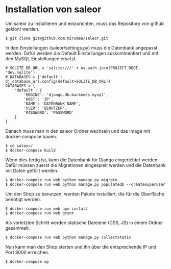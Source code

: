 # Installation von saleor

Um saleor zu installieren und einzurichten, muss das Repository von github geklont werden.

    $ git clone git@github.com:mirumee/saleor.git

In den Einstellungen (saleor/settings.py) muss die Datenbank angepasst werden. Dafür werden die Default Einstellungen auskommentiert und mit den MySQL Einstellungen ersetzt.

    # SQLITE_DB_URL = 'sqlite:///' + os.path.join(PROJECT_ROOT, 'dev.sqlite')
    # DATABASES = {'default': dj_database_url.config(default=SQLITE_DB_URL)}
    DATABASES = {
        'default': {
            'ENGINE': 'django.db.backends.mysql',
            'HOST': 'IP',
            'NAME': 'DATENBANK_NAME',
            'USER': 'BENUTZER',
            'PASSWORD': 'PASSWORD'
        }
    }

Danach muss man in den saleor Ordner wechseln und das Image mit docker-compose bauen.

    $ cd saleor/
    $ docker-compose build

Wenn dies fertig ist, kann die Datenbank für Django eingerichtet werden. Dafür müssen zuerst die Migrationen eingespielt werden und die Datenbank mit Daten gefüllt werden.

    $ docker-compose run web python manage.py migrate
    $ docker-compose run web python manage.py populatedb --createsuperuser

Um den Shop zu benutzen, werden Pakete installiert, die für die Oberfläche benötigt werden.

    $ docker-compose run web npm install
    $ docker-compose run web grunt

Als vorletzten Schritt werden statische Dateiene (CSS, JS) in einem Ordner gesammelt.

    $ docker-compose run web python manage.py collectstatic

Nun kann man den Shop starten und ihn über die entsprechende IP und Port 8000 erreichen.

    $ docker-compose up
